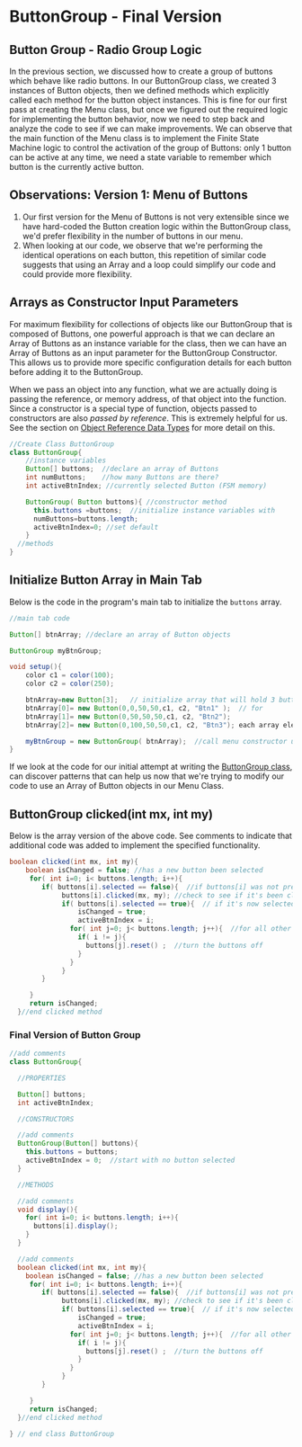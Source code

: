 # ButtonGroup - Final Version

## Button Group - Radio Group Logic

In the previous section, we discussed how to create a group of buttons which behave like radio buttons. In our ButtonGroup class, we created 3 instances of Button objects, then we defined methods which explicitly called each method for the button object instances. This is fine for our first pass at creating the Menu class, but once we figured out the required logic for implementing the button behavior, now we need to step back and analyze the code to see if we can make improvements. We can observe that the main function of the Menu class is to implement the Finite State Machine logic to control the activation of the group of Buttons: only 1 button can be active at any time, we need a state variable to remember which button is the currently active button.

## Observations: Version 1: Menu of Buttons

1. Our first version for the Menu of Buttons is not very extensible since we have hard-coded the Button creation logic within the ButtonGroup class, we'd prefer flexibility in the number of buttons in our menu.
2. When looking at our code, we observe that we're performing the identical operations on each button, this repetition of similar code suggests that using an Array and a loop could simplify our code and could provide more flexibility.

## Arrays as Constructor Input Parameters

For maximum flexibility for collections of objects like our ButtonGroup that is composed of Buttons, one powerful approach is that we can declare an Array of Buttons as an instance variable for the class, then we can have an Array of Buttons as an input parameter for the ButtonGroup Constructor. This allows us to provide more specific configuration details for each button before adding it to the ButtonGroup.

When we pass an object into any function, what we are actually doing is passing the reference, or memory address, of that object into the function. Since a constructor is a special type of function, objects passed to constructors are also _passed by reference_. This is extremely helpful for us. See the section on [Object Reference Data Types](https://github.com/kdoore/cs1335-java-and-processing/tree/9e8e8ed05c8db5e0695fd2711a01f24b372e8118/reference\_data\_types.md) for more detail on this.

```java
//Create Class ButtonGroup
class ButtonGroup{
    //instance variables
    Button[] buttons;  //declare an array of Buttons
    int numButtons;    //how many Buttons are there?
    int activeBtnIndex; //currently selected Button (FSM memory)

    ButtonGroup( Button buttons){ //constructor method
      this.buttons =buttons;  //initialize instance variables with 
      numButtons=buttons.length;
      activeBtnIndex=0; //set default
    }
  //methods 
}
```

## Initialize Button Array in Main Tab

Below is the code in the program's main tab to initialize the `buttons` array.

```java
//main tab code 

Button[] btnArray; //declare an array of Button objects

ButtonGroup myBtnGroup;

void setup(){
    color c1 = color(100);
    color c2 = color(250);

    btnArray=new Button[3];   // initialize array that will hold 3 button
    btnArray[0]= new Button(0,0,50,50,c1, c2, "Btn1" );  // for 
    btnArray[1]= new Button(0,50,50,50,c1, c2, "Btn2"); 
    btnArray[2]= new Button(0,100,50,50,c1, c2, "Btn3"); each array element, call the Button constructor, to initialize a Button object.

    myBtnGroup = new ButtonGroup( btnArray);  //call menu constructor using an array input parameter
}
```

If we look at the code for our initial attempt at writing the [ButtonGroup class](https://github.com/kdoore/cs1335-java-and-processing/tree/9e8e8ed05c8db5e0695fd2711a01f24b372e8118/menu\_buttons.md), can discover patterns that can help us now that we're trying to modify our code to use an Array of Button objects in our Menu Class.

## ButtonGroup clicked(int mx, int my)

Below is the array version of the above code. See comments to indicate that additional code was added to implement the specified functionality.

```java
boolean clicked(int mx, int my){
    boolean isChanged = false; //has a new button been selected
     for( int i=0; i< buttons.length; i++){
        if( buttons[i].selected == false){  //if buttons[i] was not previously selected
             buttons[i].clicked(mx, my); //check to see if it's been clicked
             if( buttons[i].selected == true){  // if it's now selected
                 isChanged = true;
                 activeBtnIndex = i;
               for( int j=0; j< buttons.length; j++){  //for all other buttons
                 if( i != j){    
                   buttons[j].reset() ;  //turn the buttons off
                 }
               } 
             }
        }

     }  
     return isChanged;
  }//end clicked method 
```

### Final Version of Button Group

```java
//add comments
class ButtonGroup{

  //PROPERTIES

  Button[] buttons;
  int activeBtnIndex;

  //CONSTRUCTORS

  //add comments
  ButtonGroup(Button[] buttons){
    this.buttons = buttons;
    activeBtnIndex = 0;  //start with no button selected 
  }

  //METHODS

  //add comments
  void display(){
    for( int i=0; i< buttons.length; i++){
      buttons[i].display();
    }
  }

  //add comments
  boolean clicked(int mx, int my){
    boolean isChanged = false; //has a new button been selected
     for( int i=0; i< buttons.length; i++){
        if( buttons[i].selected == false){  //if buttons[i] was not previously selected
             buttons[i].clicked(mx, my); //check to see if it's been clicked
             if( buttons[i].selected == true){  // if it's now selected
                 isChanged = true;
                 activeBtnIndex = i;
               for( int j=0; j< buttons.length; j++){  //for all other buttons
                 if( i != j){    
                   buttons[j].reset() ;  //turn the buttons off
                 }
               } 
             }
        }

     }  
     return isChanged;
  }//end clicked method 

} // end class ButtonGroup
```
